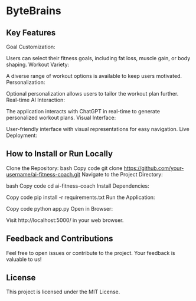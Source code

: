 # ByteBrains
 ## Key Features
Goal Customization:

Users can select their fitness goals, including fat loss, muscle gain, or body shaping.
Workout Variety:

A diverse range of workout options is available to keep users motivated.
Personalization:

Optional personalization allows users to tailor the workout plan further.
Real-time AI Interaction:

The application interacts with ChatGPT in real-time to generate personalized workout plans.
Visual Interface:

User-friendly interface with visual representations for easy navigation.
Live Deployment:


## How to Install or Run Locally
Clone the Repository:
bash
Copy code
git clone https://github.com/your-username/ai-fitness-coach.git
Navigate to the Project Directory:

bash
Copy code
cd ai-fitness-coach
Install Dependencies:

Copy code
pip install -r requirements.txt
Run the Application:

Copy code
python app.py
Open in Browser:

Visit http://localhost:5000/ in your web browser.
 ## Feedback and Contributions
Feel free to open issues or contribute to the project. Your feedback is valuable to us!

 ## License
This project is licensed under the MIT License.
